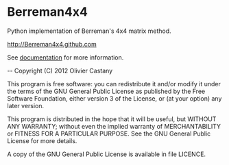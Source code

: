Berreman4x4
===========

Python implementation of Berreman's 4x4 matrix method.

http://Berreman4x4.github.com

See [documentation](http://github.com/downloads/Berreman4x4/Berreman4x4/documentation.pdf) for more information.

-- 
Copyright (C) 2012 Olivier Castany

This program is free software: you can redistribute it and/or modify
it under the terms of the GNU General Public License as published by
the Free Software Foundation, either version 3 of the License, or
(at your option) any later version.

This program is distributed in the hope that it will be useful,
but WITHOUT ANY WARRANTY; without even the implied warranty of
MERCHANTABILITY or FITNESS FOR A PARTICULAR PURPOSE.  See the
GNU General Public License for more details.

A copy of the GNU General Public License is available in file LICENCE.


